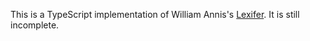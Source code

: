 This is a TypeScript implementation of William Annis's [Lexifer](https://github.com/wmannis/lexifer). It is still incomplete.